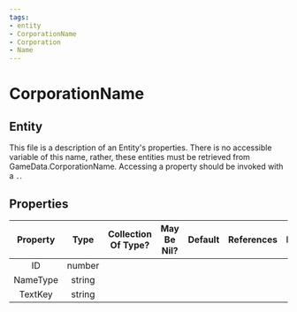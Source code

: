 ```yaml
---
tags:
- entity
- CorporationName
- Corporation
- Name
---
```

# CorporationName
## Entity
This file is a description of an Entity's properties. There is no accessible variable of this name, rather, these entities must be retrieved from GameData.CorporationName. Accessing a property should be invoked with a `.`.
## Properties
|	Property	|	Type	|	Collection Of Type?	|	May Be Nil?	|	Default	|	References	|	Key	|	Notes	|
|	:-:	|	:-:	|	:-:	|	:-:	|	:-:	|	:-:	|	:-:	|	-:	|
|	ID	|	number	|		|		|		|		|		|	|
|	NameType	|	string	|		|		|		|		|		|	|
|	TextKey	|	string	|		|		|		|		|		|	|
